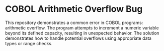 # COBOL Arithmetic Overflow Bug

This repository demonstrates a common error in COBOL programs: arithmetic overflow. The program attempts to increment a numeric variable beyond its defined capacity, resulting in unexpected behavior. The solution demonstrates how to handle potential overflows using appropriate data types or range checks. 